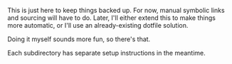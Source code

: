 This is just here to keep things backed up. For now, manual symbolic links and
sourcing will have to do. Later, I'll either extend this to make things more
automatic, or I'll use an already-existing dotfile solution.

Doing it myself sounds more fun, so there's that.

Each subdirectory has separate setup instructions in the meantime.
